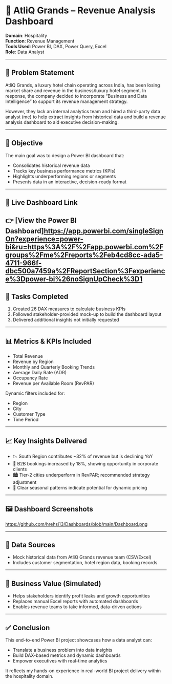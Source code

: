 # 🏨 AtliQ Grands – Revenue Analysis Dashboard

**Domain**: Hospitality  
**Function**: Revenue Management  
**Tools Used**: Power BI, DAX, Power Query, Excel  
**Role**: Data Analyst

---

## 📌 Problem Statement

AtliQ Grands, a luxury hotel chain operating across India, has been losing market share and revenue in the business/luxury hotel segment. In response, the company decided to incorporate “Business and Data Intelligence” to support its revenue management strategy.

However, they lack an internal analytics team and hired a third-party data analyst (me) to help extract insights from historical data and build a revenue analysis dashboard to aid executive decision-making.

---

## 🎯 Objective

The main goal was to design a Power BI dashboard that:

- Consolidates historical revenue data  
- Tracks key business performance metrics (KPIs)  
- Highlights underperforming regions or segments  
- Presents data in an interactive, decision-ready format  

---

## 🔗 Live Dashboard Link

👉 [View the Power BI Dashboard]https://app.powerbi.com/singleSignOn?experience=power-bi&ru=https%3A%2F%2Fapp.powerbi.com%2Fgroups%2Fme%2Freports%2Feb4cd8cc-ada5-4711-966f-dbc500a7459a%2FReportSection%3Fexperience%3Dpower-bi%26noSignUpCheck%3D1
---

## 🧠 Tasks Completed

1. Created 26 DAX measures to calculate business KPIs  
2. Followed stakeholder-provided mock-up to build the dashboard layout  
3. Delivered additional insights not initially requested  

---

## 📊 Metrics & KPIs Included

- Total Revenue  
- Revenue by Region  
- Monthly and Quarterly Booking Trends  
- Average Daily Rate (ADR)  
- Occupancy Rate  
- Revenue per Available Room (RevPAR)

Dynamic filters included for:
- Region  
- City  
- Customer Type  
- Time Period  

---

## 📈 Key Insights Delivered

- 📉 South Region contributes ~32% of revenue but is declining YoY  
- 🏢 B2B bookings increased by 18%, showing opportunity in corporate clients  
- 🏙 Tier-2 cities underperform in RevPAR; recommended strategy adjustment  
- 📆 Clear seasonal patterns indicate potential for dynamic pricing  

---

## 🖼 Dashboard Screenshots

https://github.com/hrehsi13/Dashboards/blob/main/Dashboard.png

---

## 🧩 Data Sources

- Mock historical data from AtliQ Grands revenue team (CSV/Excel)  
- Includes customer segmentation, hotel region data, booking records  

---

## 💼 Business Value (Simulated)

- Helps stakeholders identify profit leaks and growth opportunities  
- Replaces manual Excel reports with automated dashboards  
- Enables revenue teams to take informed, data-driven actions  

---

## ✅ Conclusion

This end-to-end Power BI project showcases how a data analyst can:  
- Translate a business problem into data insights  
- Build DAX-based metrics and dynamic dashboards  
- Empower executives with real-time analytics  

It reflects my hands-on experience in real-world BI project delivery within the hospitality domain.
